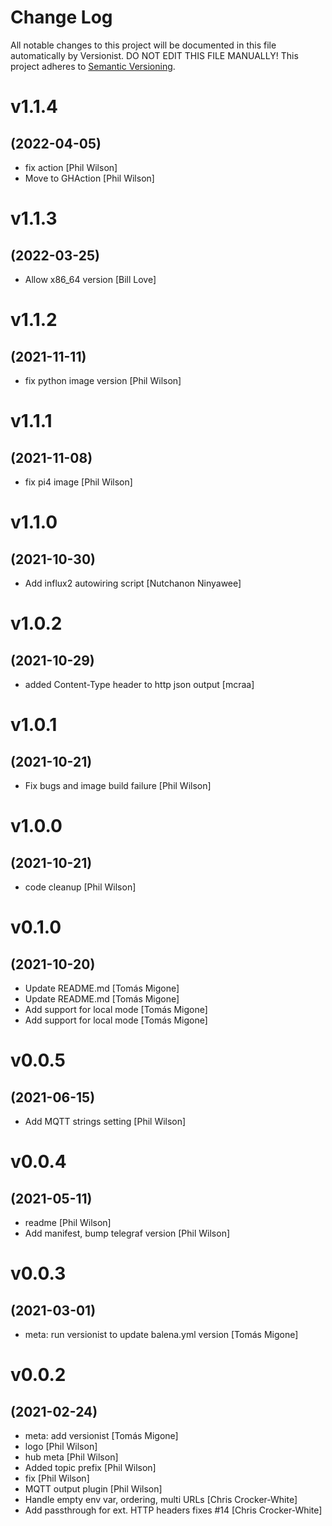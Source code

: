 # Change Log

All notable changes to this project will be documented in this file
automatically by Versionist. DO NOT EDIT THIS FILE MANUALLY!
This project adheres to [Semantic Versioning](http://semver.org/).

# v1.1.4
## (2022-04-05)

* fix action [Phil Wilson]
* Move to GHAction [Phil Wilson]

# v1.1.3
## (2022-03-25)

* Allow x86_64 version [Bill Love]

# v1.1.2
## (2021-11-11)

* fix python image version [Phil Wilson]

# v1.1.1
## (2021-11-08)

* fix pi4 image [Phil Wilson]

# v1.1.0
## (2021-10-30)

* Add influx2 autowiring script [Nutchanon Ninyawee]

# v1.0.2
## (2021-10-29)

* added Content-Type header to http json output [mcraa]

# v1.0.1
## (2021-10-21)

* Fix bugs and image build failure [Phil Wilson]

# v1.0.0
## (2021-10-21)

* code cleanup [Phil Wilson]

# v0.1.0
## (2021-10-20)

* Update README.md [Tomás Migone]
* Update README.md [Tomás Migone]
* Add support for local mode [Tomás Migone]
* Add support for local mode [Tomás Migone]

# v0.0.5
## (2021-06-15)

* Add MQTT strings setting [Phil Wilson]

# v0.0.4
## (2021-05-11)

* readme [Phil Wilson]
* Add manifest, bump telegraf version [Phil Wilson]

# v0.0.3
## (2021-03-01)

* meta: run versionist to update balena.yml version [Tomás Migone]

# v0.0.2
## (2021-02-24)

* meta: add versionist [Tomás Migone]
* logo [Phil Wilson]
* hub meta [Phil Wilson]
* Added topic prefix [Phil Wilson]
* fix [Phil Wilson]
* MQTT output plugin [Phil Wilson]
* Handle empty env var, ordering, multi URLs [Chris Crocker-White]
* Add passthrough for ext. HTTP headers fixes #14 [Chris Crocker-White]

